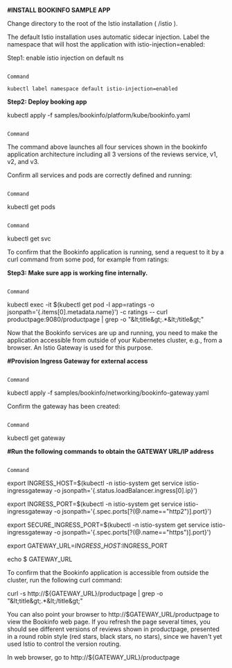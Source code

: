 **#INSTALL BOOKINFO SAMPLE APP**



Change directory to the root of the Istio installation ( /istio ).

The default Istio installation uses automatic sidecar injection. Label the namespace that will host the application with istio-injection=enabled:

Step1:  enable istio injection on default ns

```

Command

kubectl label namespace default istio-injection=enabled

```

**Step2: Deploy booking app**

kubectl apply -f samples/bookinfo/platform/kube/bookinfo.yaml

 ```

Command

```

The command above launches all four services shown in the bookinfo application architecture including all 3 versions of the reviews service, v1, v2, and v3.

Confirm all services and pods are correctly defined and running:

```

Command

```

kubectl get pods

```

Command

```

kubectl get svc

To confirm that the Bookinfo application is running, send a request to it by a curl command from some pod, for example from ratings:

**Step3: Make sure app is working fine internally.**

```

Command

```

kubectl exec -it $(kubectl get pod -l app=ratings -o jsonpath=&#39;{.items[0].metadata.name}&#39;) -c ratings -- curl productpage:9080/productpage | grep -o &quot;\&lt;title\&gt;.\*\&lt;/title\&gt;&quot;

Now that the Bookinfo services are up and running, you need to make the application accessible from outside of your Kubernetes cluster, e.g., from a browser. An Istio Gateway is used for this purpose.

**#Provision Ingress Gateway for external access**

```

Command

```

kubectl apply -f samples/bookinfo/networking/bookinfo-gateway.yaml

 Confirm the gateway has been created:

```

Command

```

kubectl get gateway

**#Run the following commands to obtain the GATEWAY URL/IP address**

```

Command

```

export INGRESS\_HOST=$(kubectl -n istio-system get service istio-ingressgateway -o jsonpath=&#39;{.status.loadBalancer.ingress[0].ip}&#39;)

export INGRESS\_PORT=$(kubectl -n istio-system get service istio-ingressgateway -o jsonpath=&#39;{.spec.ports[?(@.name==&quot;http2&quot;)].port}&#39;)

export SECURE\_INGRESS\_PORT=$(kubectl -n istio-system get service istio-ingressgateway -o jsonpath=&#39;{.spec.ports[?(@.name==&quot;https&quot;)].port}&#39;)

export GATEWAY\_URL=$INGRESS\_HOST:$INGRESS\_PORT

echo $ GATEWAY\_URL

To confirm that the Bookinfo application is accessible from outside the cluster, run the following curl command:

curl -s http://${GATEWAY\_URL}/productpage | grep -o &quot;\&lt;title\&gt;.\*\&lt;/title\&gt;&quot;

You can also point your browser to http://$GATEWAY\_URL/productpage to view the Bookinfo web page. If you refresh the page several times, you should see different versions of reviews shown in productpage, presented in a round robin style (red stars, black stars, no stars), since we haven&#39;t yet used Istio to control the version routing.

In web browser, go to http://${GATEWAY\_URL}/productpage
